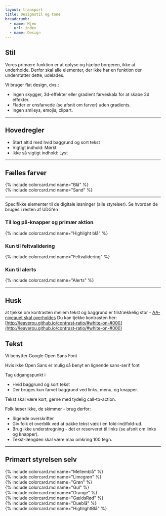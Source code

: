 ```yaml
---
layout: transport
title: Designstil og tone
breadcrumb:
  - name: Hjem
    url: index
  - name: Design
---
```


## Stil

Vores primære funktion er at oplyse og hjælpe borgeren, ikke at underholde.
Derfor skal alle elementer, der ikke har en funktion der understøtter dette,
udelades.

Vi bruger flat design, dvs.:

- Ingen skygger, 3d-effekter eller gradient farveskala for at skabe 3d effekter.
- Flader er ensfarvede (se afsnit om farver) uden gradients.
- Ingen smileys, emojis, clipart.

---

## Hovedregler

- Start altid med hvid baggrund og sort tekst
- Vigtigt indhold: Mørkt
- Ikke så vigtigt indhold: Lyst

---

## Fælles farver

<div class="row">
    <div class="col-md-4 mt-5">
        {% include colorcard.md name="Blå" %}
    </div>
    <div class="col-md-4 mt-5">
        {% include colorcard.md name="Sand" %}
    </div>
</div>

---

Specifikke elementer til de digitale løsninger (alle styrelser). Se hvordan de bruges i resten af UDG'en

<div class="row">
    <div class="col-md-4 mt-5">
        <h3>Til log på-knapper og primær aktion</h3>
        {% include colorcard.md name="Highlight blå" %}
    </div>
    <div class="col-md-4 mt-5">
        <h3>Kun til feltvalidering</h3>
        {% include colorcard.md name="Feltvalidering" %}
    </div>
    <div class="col-md-4 mt-5">
        <h3>Kun til alerts</h3>
        {% include colorcard.md name="Alerts" %}
    </div>
</div>

---

## Husk

at tjekke om kontrasten mellem tekst og baggrund er tilstrækkelig stor -
[AA-niveauet skal overholdes](https://digst.dk/digital-service/it-tilgaengelighed/standarder-krav-og-anbefalinger/)
Du kan tjekke kontrasten her:
[http://leaverou.github.io/contrast-ratio/#white-on-#000](http://leaverou.github.io/contrast-ratio/#white-on-#000)

## Tekst

Vi benytter Google Open Sans Font

Hvis ikke Open Sans er mulig så benyt en lignende sans-serif font

Tag udgangspunkt i

- Hvid baggrund og sort tekst
- Der bruges kun farvet baggrund ved links, menu, og knapper.

Tekst skal være kort, gerne med tydelig call-to-action.

Folk læser ikke, de skimmer - brug derfor:

- Sigende overskrifter
- Giv folk et overblik ved at pakke tekst væk i en fold-ind/fold-ud.
- Brug ikke understregning - det er reserveret til links (se afsnit om links og knapper).
- Tekst-længden skal være max omkring 100 tegn.

---

## Primært styrelsen selv

<div class="row">
    <div class="col-md-4 mt-2">
        {% include colorcard.md name="Mellemblå" %}
    </div>
    <div class="col-md-4 mt-2">
        {% include colorcard.md name="Limegrøn" %}
    </div>
    <div class="col-md-4 mt-2">
        {% include colorcard.md name="Grøn" %}
    </div>
        <div class="col-md-4 mt-2">
        {% include colorcard.md name="Gul" %}
    </div>
    <div class="col-md-4 mt-2">
        {% include colorcard.md name="Orange" %}
    </div>
    <div class="col-md-4 mt-2">
        {% include colorcard.md name="GældsRød" %}
    </div>
    <div class="col-md-4 mt-2">
        {% include colorcard.md name="Dueblå" %}
    </div>
    <div class="col-md-4 mt-2">
        {% include colorcard.md name="HighlightBlå" %}
    </div>
</div>
